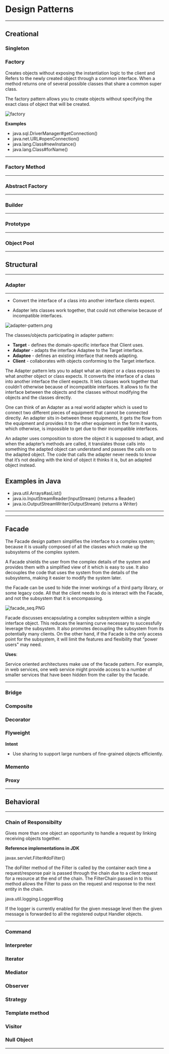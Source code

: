 # Design Patterns
---

## Creational

### Singleton

### Factory

Creates objects without exposing the instantiation logic to the client and Refers to the newly created object through a common interface. When a method returns one of several possible classes that share a common super class.

The factory pattern allows you to create objects without specifying the exact class of object that will be created.

![factory](./_image/class_diagram_of_factory_pattern_in_java1.png)

**Examples**

- java.sql.DriverManager#getConnection()
- java.net.URL#openConnection()
- java.lang.Class#newInstance()
- java.lang.Class#forName()

---

### Factory Method

---
### Abstract Factory

---
### Builder

---
### Prototype

---
### Object Pool


---

## Structural 
---

### Adapter
---

- Convert the interface of a class into another interface clients expect.

- Adapter lets classes work together, that could not otherwise because of incompatible interfaces.

![adapter-pattern.png](./_image/adapter-pattern.png)

The classes/objects participating in adapter pattern:
- **Target** - defines the domain-specific interface that Client uses.
- **Adapter** - adapts the interface Adaptee to the Target interface.
- **Adaptee** - defines an existing interface that needs adapting.
- **Client** - collaborates with objects conforming to the Target interface.

The Adapter pattern lets you to adapt what an object or a class exposes to what another object or class expects. It converts the interface of a class into another interface the client expects. It lets classes work together that couldn’t otherwise because of incompatible interfaces. It allows to fix the interface between the objects and the classes without modifying the objects and the classes directly.

One can think of an Adapter as a real world adapter which is used to connect two different pieces of equipment that cannot be connected directly. An adapter sits in-between these equipments, it gets the flow from the equipment and provides it to the other equipment in the form it wants, which otherwise, is impossible to get due to their incompatible interfaces.

An adapter uses composition to store the object it is supposed to adapt, and when the adapter’s methods are called, it translates those calls into something the adapted object can understand and passes the calls on to the adapted object. The code that calls the adapter never needs to know that it’s not dealing with the kind of object it thinks it is, but an adapted object instead.


## Examples in Java

- java.util.Arrays#asList()
- java.io.InputStreamReader(InputStream) (returns a Reader)
- java.io.OutputStreamWriter(OutputStream) (returns a Writer)

---

---

## Facade

The Facade design pattern simplifies the interface to a complex system; because it is usually composed of all the classes which make up the subsystems of the complex system.

A Facade shields the user from the complex details of the system and provides them with a simplified view of it which is easy to use. It also decouples the code that uses the system from the details of the subsystems, making it easier to modify the system later.

the Facade can be used to hide the inner workings of a third party library, or some legacy code. All that the client needs to do is interact with the Facade, and not the subsystem that it is encompassing.

![facade_seq.PNG](./_image/facade_seq.PNG)

Facade discusses encapsulating a complex subsystem within a single interface object. This reduces the learning curve necessary to successfully leverage the subsystem. It also promotes decoupling the subsystem from its potentially many clients. On the other hand, if the Facade is the only access point for the subsystem, it will limit the features and flexibility that "power users" may need.



**Uses**:

Service oriented architectures make use of the facade pattern. For example, in web services, one web service might provide access to a number of smaller services that have been hidden from the caller by the facade.



---
### Bridge

### Composite

### Decorator

### Flyweight

**Intent**

- Use sharing to support large numbers of fine-grained objects efficiently.


### Memento

### Proxy


---

## Behavioral
---

### Chain of Responsibilty

Gives more than one object an opportunity to handle a request by linking receiving objects together.

**Reference implementations in JDK**

javax.servlet.Filter#doFilter()

The doFilter method of the Filter is called by the container each time a request/response pair is passed through the chain due to a client request for a resource at the end of the chain. The FilterChain passed in to this method allows the Filter to pass on the request and response to the next entity in the chain.

java.util.logging.Logger#log

If the logger is currently enabled for the given message level then the given message is forwarded to all the registered output Handler objects.

---
### Command

### Interpreter

### Iterator

### Mediator

### Observer

### Strategy

### Template method

### Visitor

### Null Object

---
